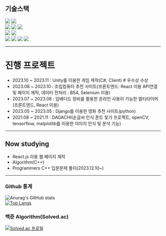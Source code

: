 ## 기술스택
<div>
  	<img src="https://img.shields.io/badge/Python-3776AB?style=flat&logo=Python&logoColor=white" />
	<img src="https://img.shields.io/badge/C++-00599C?style=flat&logo=cplusplus&logoColor=white" /></br>
	<img src="https://img.shields.io/badge/JavaScript-F7DF1E?style=flat&logo=JavaScript&logoColor=white" />
	<img src="https://img.shields.io/badge/HTML5-E34F26?style=flat&logo=HTML5&logoColor=white" />
	<img src="https://img.shields.io/badge/CSS3-1572B6?style=flat&logo=CSS3&logoColor=white" /></br>
	<img src="https://img.shields.io/badge/Unity-FFFFFF?style=flat&logo=unity&logoColor=black" />
	<img src="https://img.shields.io/badge/React-61DAFB?style=flat&logo=React&logoColor=black" /></br>
	<img src="https://img.shields.io/badge/Git-F05032?style=flat&logo=git&logoColor=white" />
	<img src="https://img.shields.io/badge/Github-181717?style=flat&logo=github&logoColor=white" />
	<img src="https://img.shields.io/badge/Gitlab-FC6D26?style=flat&logo=gitlab&logoColor=white" />
	<img src="https://img.shields.io/badge/Jira-0052CC?style=flat&logo=jirasoftware&logoColor=white" /></br>
</div>

---

# 진행 프로젝트
- 2023.10 ~ 2023.11 : Unity를 이용한 게임 제작(C#, Client) # 우수상 수상
- 2023.08 ~ 2023.10 : 조립컴퓨터 추천 사이트(프론트엔드: React 이용 API연결 및 페이지 제작, 데이터 전처리 : BS4, Selenium 이용)
- 2023.07 ~ 2023.08 : 임베디드 장비를 활용한 온라인 사용이 가능한 멀티타이머(프론트엔드, React 이용)
- 2023.05 ~ 2023.05 : Django를 이용한 영화 추천 사이트(python)
- 2021.08 ~ 2021.11 : DAGACHI(손글씨 인식 폰트 찾기 프로젝트, openCV, tensorflow, matplotlib를 이용한 이미지 인식 및 분석 기능)

---

## Now studying
- React.js 이용 웹 페이지 제작
- Algorithm(C++)
- Programmers C++ 입문문제 풀이(2023.12.10~)
---

### Github 통계
![Anurag's GitHub stats](https://github-readme-stats.vercel.app/api?username=Jeongp4939&show_icons=true&theme=radical)</br>
[![Top Langs](https://github-readme-stats.vercel.app/api/top-langs/?username=Jeongp4939&layout=compact)](https://github.com/anuraghazra/github-readme-stats)

### 백준 Algorithm(Solved.ac)
[![Solved.ac 프로필](http://mazassumnida.wtf/api/v2/generate_badge?boj=jeongp12)](https://solved.ac/jeongp12)<br/>
